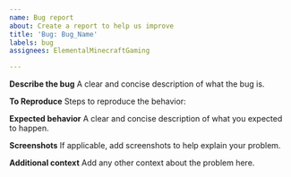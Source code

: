 ```yaml
---
name: Bug report
about: Create a report to help us improve
title: 'Bug: Bug_Name'
labels: bug
assignees: ElementalMinecraftGaming

---
```


**Describe the bug**
A clear and concise description of what the bug is.

**To Reproduce**
Steps to reproduce the behavior:

**Expected behavior**
A clear and concise description of what you expected to happen.

**Screenshots**
If applicable, add screenshots to help explain your problem.

**Additional context**
Add any other context about the problem here.

